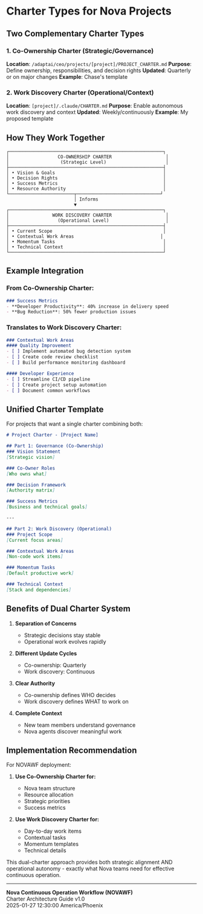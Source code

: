 # Charter Types for Nova Projects

## Two Complementary Charter Types

### 1. Co-Ownership Charter (Strategic/Governance)
**Location**: `/adaptai/ceo/projects/[project]/PROJECT_CHARTER.md`
**Purpose**: Define ownership, responsibilities, and decision rights
**Updated**: Quarterly or on major changes
**Example**: Chase's template

### 2. Work Discovery Charter (Operational/Context)
**Location**: `[project]/.claude/CHARTER.md`
**Purpose**: Enable autonomous work discovery and context
**Updated**: Weekly/continuously
**Example**: My proposed template

## How They Work Together

```
┌─────────────────────────────────────────────────────────┐
│                  CO-OWNERSHIP CHARTER                    │
│                   (Strategic Level)                      │
├─────────────────────────────────────────────────────────┤
│ • Vision & Goals                                        │
│ • Decision Rights                                       │
│ • Success Metrics                                       │
│ • Resource Authority                                    │
└────────────────────────┬───────────────────────────────┘
                         │ Informs
                         ▼
┌─────────────────────────────────────────────────────────┐
│                WORK DISCOVERY CHARTER                    │
│                  (Operational Level)                     │
├─────────────────────────────────────────────────────────┤
│ • Current Scope                                         │
│ • Contextual Work Areas                                │
│ • Momentum Tasks                                        │
│ • Technical Context                                     │
└─────────────────────────────────────────────────────────┘
```

## Example Integration

### From Co-Ownership Charter:
```markdown
### Success Metrics
- **Developer Productivity**: 40% increase in delivery speed
- **Bug Reduction**: 50% fewer production issues
```

### Translates to Work Discovery Charter:
```markdown
### Contextual Work Areas
#### Quality Improvement
- [ ] Implement automated bug detection system
- [ ] Create code review checklist
- [ ] Build performance monitoring dashboard

#### Developer Experience  
- [ ] Streamline CI/CD pipeline
- [ ] Create project setup automation
- [ ] Document common workflows
```

## Unified Charter Template

For projects that want a single charter combining both:

```markdown
# Project Charter - [Project Name]

## Part 1: Governance (Co-Ownership)
### Vision Statement
[Strategic vision]

### Co-Owner Roles
[Who owns what]

### Decision Framework
[Authority matrix]

### Success Metrics
[Business and technical goals]

---

## Part 2: Work Discovery (Operational)
### Project Scope
[Current focus areas]

### Contextual Work Areas
[Non-code work items]

### Momentum Tasks
[Default productive work]

### Technical Context
[Stack and dependencies]
```

## Benefits of Dual Charter System

1. **Separation of Concerns**
   - Strategic decisions stay stable
   - Operational work evolves rapidly

2. **Different Update Cycles**
   - Co-ownership: Quarterly
   - Work discovery: Continuous

3. **Clear Authority**
   - Co-ownership defines WHO decides
   - Work discovery defines WHAT to work on

4. **Complete Context**
   - New team members understand governance
   - Nova agents discover meaningful work

## Implementation Recommendation

For NOVAWF deployment:

1. **Use Co-Ownership Charter for:**
   - Nova team structure
   - Resource allocation
   - Strategic priorities
   - Success metrics

2. **Use Work Discovery Charter for:**
   - Day-to-day work items
   - Contextual tasks
   - Momentum templates
   - Technical details

This dual-charter approach provides both strategic alignment AND operational autonomy - exactly what Nova teams need for effective continuous operation.

---
**Nova Continuous Operation Workflow (NOVAWF)**  
Charter Architecture Guide v1.0  
2025-01-27 12:30:00 America/Phoenix